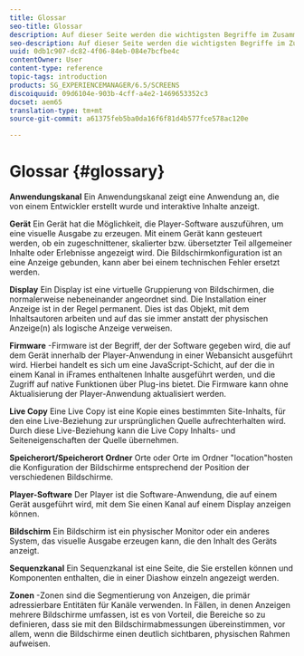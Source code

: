 ```yaml
---
title: Glossar
seo-title: Glossar
description: Auf dieser Seite werden die wichtigsten Begriffe im Zusammenhang mit AEM Screens erläutert.
seo-description: Auf dieser Seite werden die wichtigsten Begriffe im Zusammenhang mit AEM Screens erläutert.
uuid: 0db1c907-dc82-4f06-84eb-084e7bcfbe4c
contentOwner: User
content-type: reference
topic-tags: introduction
products: SG_EXPERIENCEMANAGER/6.5/SCREENS
discoiquuid: 09d6104e-903b-4cff-a4e2-1469653352c3
docset: aem65
translation-type: tm+mt
source-git-commit: a61375feb5ba0da16f6f81d4b577fce578ac120e

---
```



# Glossar {#glossary}

**Anwendungskanal** Ein Anwendungskanal zeigt eine Anwendung an, die von einem Entwickler erstellt wurde und interaktive Inhalte anzeigt.

**Gerät** Ein Gerät hat die Möglichkeit, die Player-Software auszuführen, um eine visuelle Ausgabe zu erzeugen. Mit einem Gerät kann gesteuert werden, ob ein zugeschnittener, skalierter bzw. übersetzter Teil allgemeiner Inhalte oder Erlebnisse angezeigt wird. Die Bildschirmkonfiguration ist an eine Anzeige gebunden, kann aber bei einem technischen Fehler ersetzt werden.

**Display** Ein Display ist eine virtuelle Gruppierung von Bildschirmen, die normalerweise nebeneinander angeordnet sind. Die Installation einer Anzeige ist in der Regel permanent. Dies ist das Objekt, mit dem Inhaltsautoren arbeiten und auf das sie immer anstatt der physischen Anzeige(n) als logische Anzeige verweisen.

**Firmware** -Firmware ist der Begriff, der der Software gegeben wird, die auf dem Gerät innerhalb der Player-Anwendung in einer Webansicht ausgeführt wird. Hierbei handelt es sich um eine JavaScript-Schicht, auf der die in einem Kanal in iFrames enthaltenen Inhalte ausgeführt werden, und die Zugriff auf native Funktionen über Plug-ins bietet. Die Firmware kann ohne Aktualisierung der Player-Anwendung aktualisiert werden.

**Live Copy** Eine Live Copy ist eine Kopie eines bestimmten Site-Inhalts, für den eine Live-Beziehung zur ursprünglichen Quelle aufrechterhalten wird. Durch diese Live-Beziehung kann die Live Copy Inhalts- und Seiteneigenschaften der Quelle übernehmen.

**Speicherort/Speicherort Ordner** Orte oder Orte im Ordner "location"hosten die Konfiguration der Bildschirme entsprechend der Position der verschiedenen Bildschirme.

**Player-Software** Der Player ist die Software-Anwendung, die auf einem Gerät ausgeführt wird, mit dem Sie einen Kanal auf einem Display anzeigen können.

**Bildschirm** Ein Bildschirm ist ein physischer Monitor oder ein anderes System, das visuelle Ausgabe erzeugen kann, die den Inhalt des Geräts anzeigt.

**Sequenzkanal** Ein Sequenzkanal ist eine Seite, die Sie erstellen können und Komponenten enthalten, die in einer Diashow einzeln angezeigt werden.

**Zonen** -Zonen sind die Segmentierung von Anzeigen, die primär adressierbare Entitäten für Kanäle verwenden. In Fällen, in denen Anzeigen mehrere Bildschirme umfassen, ist es von Vorteil, die Bereiche so zu definieren, dass sie mit den Bildschirmabmessungen übereinstimmen, vor allem, wenn die Bildschirme einen deutlich sichtbaren, physischen Rahmen aufweisen.
